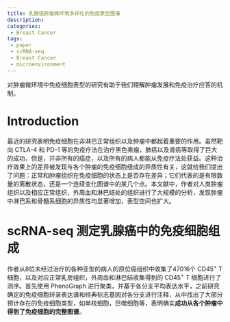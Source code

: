 ```yaml
---
title: 乳腺癌肿瘤微环境多样化的免疫表型图谱
description: 
categories:
 - Breast Cancer
tags:
 - paper
 - scRNA-seq
 - Breast Cancer
 - microenvironment
---
```


对肿瘤微环境中免疫细胞表型的研究有助于我们理解肿瘤发展和免疫治疗应答的机制。

<!-- more -->

# Introduction
最近的研究表明免疫细胞在非淋巴正常组织以及肿瘤中都起着重要的作用。虽然靶向 CTLA-4 和 PD-1 等的免疫疗法在治疗黑色素瘤，肺癌以及肾癌等取得了巨大的成功，但是，并非所有的癌症，以及所有的病人都能从免疫疗法处获益。这种治疗效果上的差异被发现与各个肿瘤的免疫细胞组成的异质性有关，这就给我们提出了问题：正常和肿瘤组织在免疫细胞的状态上是否存在差异；它们代表的是有限数量的离散状态，还是一个连续变化图谱中的某几个点。本文献中，作者对人类肿瘤组织以及相应正常组织，外周血和淋巴结处的组织进行了大规模的分析，发现肿瘤中淋巴系和骨髓系细胞的异质性均显著增加，表型空间也扩大。  
  
# scRNA-seq 测定乳腺癌中的免疫细胞组成
作者从8位未经过治疗的各种亚型的病人的原位癌组织中收集了47016个 CD45<sup>+</sup> T 细胞，以及对应正常乳房组织，外周血和淋巴结收集得到的 CD45<sup>+</sup> T 细胞进行了测序。首先使用 PhenoGraph 进行聚类，并基于各分支平均表达水平，之前研究确定的免疫细胞转录表达谱和经典标志基因对各分支进行注释，从中找出了大部分预计存在的免疫细胞类型，如单核细胞，巨噬细胞等，表明确实**成功从各个肿瘤中得到了免疫细胞的完整图谱**。  
